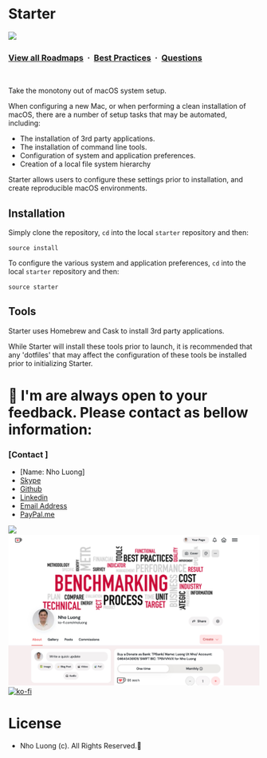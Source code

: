 # Starter

![](https://i.imgur.com/waxVImv.png)
### [View all Roadmaps](https://github.com/nholuongut/all-roadmaps) &nbsp;&middot;&nbsp; [Best Practices](https://github.com/nholuongut/all-roadmaps/blob/main/public/best-practices/) &nbsp;&middot;&nbsp; [Questions](https://www.linkedin.com/in/nholuong/)
<br/>

Take the monotony out of macOS system setup.

When configuring a new Mac, or when performing a clean installation of macOS, there are a number of setup tasks that may be automated, including:

- The installation of 3rd party applications.
- The installation of command line tools.
- Configuration of system and application preferences.
- Creation of a local file system hierarchy

Starter allows users to configure these settings prior to installation, and create reproducible macOS environments.

## Installation

Simply clone the repository, `cd` into the local `starter` repository and then:

    source install

To configure the various system and application preferences, `cd` into the local `starter` repository and then:

    source starter

## Tools

Starter uses Homebrew and Cask to install 3rd party applications.

While Starter will install these tools prior to launch, it is recommended that any 'dotfiles' that may affect the configuration of these tools be installed prior to initializing Starter.

# 🚀 I'm are always open to your feedback.  Please contact as bellow information:
### [Contact ]
* [Name: Nho Luong]
* [Skype](luongutnho_skype)
* [Github](https://github.com/nholuongut/)
* [Linkedin](https://www.linkedin.com/in/nholuong/)
* [Email Address](luongutnho@hotmail.com)
* [PayPal.me](https://www.paypal.com/paypalme/nholuongut)

![](https://i.imgur.com/waxVImv.png)
![](Donate.png)
[![ko-fi](https://ko-fi.com/img/githubbutton_sm.svg)](https://ko-fi.com/nholuong)

# License
* Nho Luong (c). All Rights Reserved.🌟